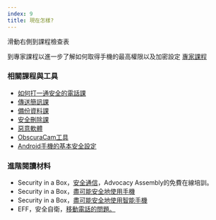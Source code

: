 ```yaml
---
index: 9
title: 現在怎樣?
---
```

滑動右側到課程檢查表

到專家課程以進一步了解如何取得手機的最高權限以及加密設定
[專家課程](umbrella://communications/mobile-phones/expert)

### 相關課程與工具

*   [如何打一通安全的電話課](umbrella://communications/making-a-call)
*   [傳送簡訊課](umbrella://communications/sending-a-message)
*   [備份資料課](umbrella://information/backing-up)
*   [安全刪除課](umbrella://information/safely-deleting)
*   [惡意軟體](umbrella://information/malware)
*   [ObscuraCam工具](umbrella://tools/messaging/s_obscuracam.md)
*   [Android手機的基本安全設定](umbrella://tools/other/s_android.md)

### 進階閱讀材料

*   Security in a Box，[安全通信](https://advocacyassembly.org/en/courses/33/#/chapter/1/lesson/1)，Advocacy Assembly的免費在線培訓。
*   Security in a Box，[盡可能安全地使用手機](https://securityinabox.org/en/guide/mobile-phones)
*   Security in a Box，[盡可能安全地使用智能手機](https://securityinabox.org/en/guide/smartphones)
*   EFF，安全自衛，[移動電話的問題。](https://ssd.eff.org/en/module/problem-mobile-phones)